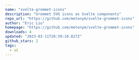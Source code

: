 ```yaml
---
name: "svelte-grommet-icons"
description: "Grommet SVG icons as Svelte components"
repo_url: "https://github.com/metonym/svelte-grommet-icons"
author: "Eric Liu"
homepage: "https://github.com/metonym/svelte-grommet-icons"
downloads: 4
updated: "2023-03-11T20:39:10.827Z"
github_stars: 2
tags: 
  - ui
---
```

